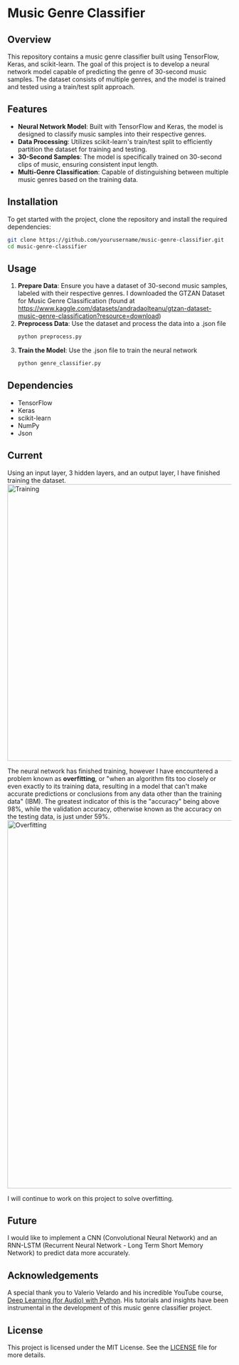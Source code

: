 
# Music Genre Classifier

## Overview
This repository contains a music genre classifier built using TensorFlow, Keras, and scikit-learn. The goal of this project is to develop a neural network model capable of predicting the genre of 30-second music samples. The dataset consists of multiple genres, and the model is trained and tested using a train/test split approach.

## Features
- **Neural Network Model**: Built with TensorFlow and Keras, the model is designed to classify music samples into their respective genres.
- **Data Processing**: Utilizes scikit-learn's train/test split to efficiently partition the dataset for training and testing.
- **30-Second Samples**: The model is specifically trained on 30-second clips of music, ensuring consistent input length.
- **Multi-Genre Classification**: Capable of distinguishing between multiple music genres based on the training data.

## Installation
To get started with the project, clone the repository and install the required dependencies:

```bash
git clone https://github.com/yourusername/music-genre-classifier.git
cd music-genre-classifier
```

## Usage
1. **Prepare Data**: Ensure you have a dataset of 30-second music samples, labeled with their respective genres. I downloaded the GTZAN Dataset for Music Genre Classification (found at https://www.kaggle.com/datasets/andradaolteanu/gtzan-dataset-music-genre-classification?resource=download)
2. **Preprocess Data**: Use the dataset and process the data into a .json file
   ```bash
   python preprocess.py
   ```
3. **Train the Model**: Use the .json file to train the neural network
   ```bash
   python genre_classifier.py
   ```

## Dependencies
- TensorFlow
- Keras
- scikit-learn
- NumPy
- Json

## Current
Using an input layer, 3 hidden layers, and an output layer, I have finished training the dataset.
<img width="621" alt="Training" src="https://github.com/ayushsawnani/music-genre-classifier/assets/81490699/afe86d08-f14e-403d-b665-93d9afcaae91">

The neural network has finished training, however I have encountered a problem known as **overfitting**, or "when an algorithm fits too closely or even exactly to its training data, resulting in a model that can't make accurate predictions or conclusions from any data other than the training data" (IBM). The greatest indicator of this is the "accuracy" being above 98%, while the validation accuracy, otherwise known as the accuracy on the testing data, is just under 59%.
<img width="826" alt="Overfitting" src="https://github.com/ayushsawnani/music-genre-classifier/assets/81490699/c5e4e4a2-66d7-428e-a1c1-722b45fab82d">

I will continue to work on this project to solve overfitting.

## Future
I would like to implement a CNN (Convolutional Neural Network) and an RNN-LSTM (Recurrent Neural Network - Long Term Short Memory Network) to predict data more accurately.

## Acknowledgements
A special thank you to Valerio Velardo and his incredible YouTube course, [Deep Learning (for Audio) with Python](https://www.youtube.com/playlist?list=PL-wATfeyAMNrtbkCNsLcpoAyBBRJZVlnf). His tutorials and insights have been instrumental in the development of this music genre classifier project.

## License
This project is licensed under the MIT License. See the [LICENSE](LICENSE) file for more details.
